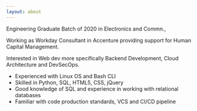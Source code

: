 ```yaml
---
layout: about
---
```

Engineering Graduate Batch of 2020 in Electronics and Commn.,

Working as Workday Consultant in Accenture providing support for Human Capital Management.

Interested in Web dev more specifically Backend Development, Cloud Architecture and DevSecOps.

- Experienced with Linux OS and Bash CLI
- Skilled in Python, SQL, HTML5, CSS, jQuery 
- Good knowledge of SQL and experience in working with relational databases
- Familiar with code production standards, VCS and CI/CD pipeline
